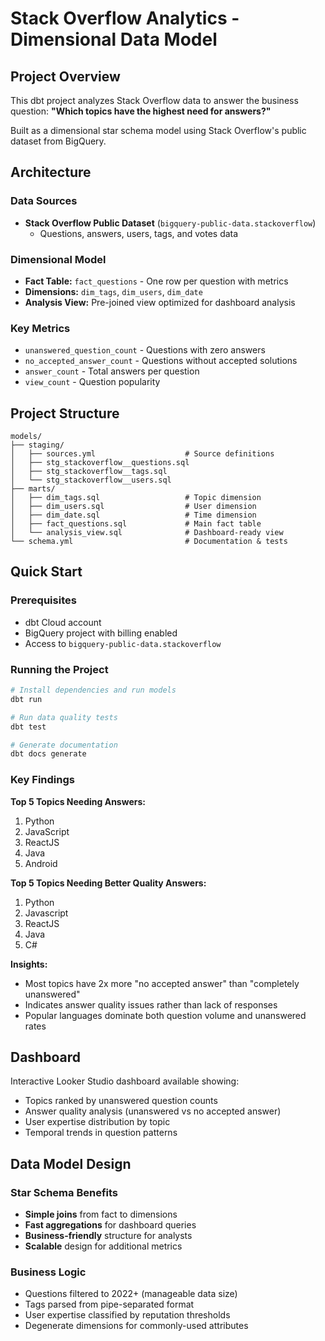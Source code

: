 # Stack Overflow Analytics - Dimensional Data Model

## Project Overview

This dbt project analyzes Stack Overflow data to answer the business question: **"Which topics have the highest need for answers?"**

Built as a dimensional star schema model using Stack Overflow's public dataset from BigQuery.

## Architecture

### Data Sources
- **Stack Overflow Public Dataset** (`bigquery-public-data.stackoverflow`)
  - Questions, answers, users, tags, and votes data

### Dimensional Model
- **Fact Table:** `fact_questions` - One row per question with metrics
- **Dimensions:** `dim_tags`, `dim_users`, `dim_date`
- **Analysis View:** Pre-joined view optimized for dashboard analysis

### Key Metrics
- `unanswered_question_count` - Questions with zero answers
- `no_accepted_answer_count` - Questions without accepted solutions
- `answer_count` - Total answers per question
- `view_count` - Question popularity

## Project Structure

```
models/
├── staging/
│   ├── sources.yml                    # Source definitions
│   ├── stg_stackoverflow__questions.sql
│   ├── stg_stackoverflow__tags.sql
│   └── stg_stackoverflow__users.sql
├── marts/
│   ├── dim_tags.sql                   # Topic dimension
│   ├── dim_users.sql                  # User dimension  
│   ├── dim_date.sql                   # Time dimension
│   ├── fact_questions.sql             # Main fact table
│   └── analysis_view.sql              # Dashboard-ready view
└── schema.yml                         # Documentation & tests
```

## Quick Start

### Prerequisites
- dbt Cloud account
- BigQuery project with billing enabled
- Access to `bigquery-public-data.stackoverflow`

### Running the Project

```bash
# Install dependencies and run models
dbt run

# Run data quality tests
dbt test

# Generate documentation
dbt docs generate
```

### Key Findings

**Top 5 Topics Needing Answers:**
1. Python
2. JavaScript
3. ReactJS
4. Java
5. Android

**Top 5 Topics Needing Better Quality Answers:**
1. Python
2. Javascript
3. ReactJS
4. Java
5. C#

**Insights:**
- Most topics have 2x more "no accepted answer" than "completely unanswered"
- Indicates answer quality issues rather than lack of responses
- Popular languages dominate both question volume and unanswered rates

## Dashboard

Interactive Looker Studio dashboard available showing:
- Topics ranked by unanswered question counts
- Answer quality analysis (unanswered vs no accepted answer)
- User expertise distribution by topic
- Temporal trends in question patterns

## Data Model Design

### Star Schema Benefits
- **Simple joins** from fact to dimensions
- **Fast aggregations** for dashboard queries
- **Business-friendly** structure for analysts
- **Scalable** design for additional metrics

### Business Logic
- Questions filtered to 2022+ (manageable data size)
- Tags parsed from pipe-separated format
- User expertise classified by reputation thresholds
- Degenerate dimensions for commonly-used attributes